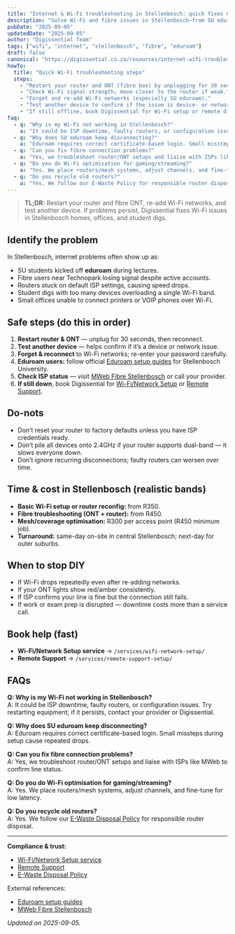 ```yaml
---
title: "Internet & Wi-Fi troubleshooting in Stellenbosch: quick fixes & pro help"
description: "Solve Wi-Fi and fibre issues in Stellenbosch—from SU eduroam quirks to home router problems. Learn safe DIY steps and when to call Digissential."
pubDate: "2025-09-05"
updatedDate: "2025-09-05"
author: "Digissential Team"
tags: ["wifi", "internet", "stellenbosch", "fibre", "eduroam"]
draft: false
canonical: "https://digissential.co.za/resources/internet-wifi-troubleshooting-stellenbosch/"
howTo:
  title: "Quick Wi-Fi troubleshooting steps"
  steps:
    - "Restart your router and ONT (fibre box) by unplugging for 30 seconds."
    - "Check Wi-Fi signal strength; move closer to the router if weak."
    - "Forget and re-add Wi-Fi networks (especially SU eduroam)."
    - "Test another device to confirm if the issue is device- or network-wide."
    - "If still offline, book Digissential for Wi-Fi setup or remote diagnostics."
faq:
  - q: "Why is my Wi-Fi not working in Stellenbosch?"
    a: "It could be ISP downtime, faulty routers, or configuration issues. Try restarting equipment; if it persists, contact your provider or Digissential."
  - q: "Why does SU eduroam keep disconnecting?"
    a: "Eduroam requires correct certificate-based login. Small missteps during setup cause repeated drops."
  - q: "Can you fix fibre connection problems?"
    a: "Yes, we troubleshoot router/ONT setups and liaise with ISPs like MWeb to confirm line status."
  - q: "Do you do Wi-Fi optimisation for gaming/streaming?"
    a: "Yes. We place routers/mesh systems, adjust channels, and fine-tune for low latency."
  - q: "Do you recycle old routers?"
    a: "Yes. We follow our E-Waste Policy for responsible router disposal."
---
```


> **TL;DR:** Restart your router and fibre ONT, re-add Wi-Fi networks, and test another device. If problems persist, Digissential fixes Wi-Fi issues in Stellenbosch homes, offices, and student digs.

## Identify the problem

In Stellenbosch, internet problems often show up as:
- SU students kicked off **eduroam** during lectures.  
- Fibre users near Technopark losing signal despite active accounts.  
- Routers stuck on default ISP settings, causing speed drops.  
- Student digs with too many devices overloading a single Wi-Fi band.  
- Small offices unable to connect printers or VOIP phones over Wi-Fi.  

## Safe steps (do this in order)

1. **Restart router & ONT** — unplug for 30 seconds, then reconnect.  
2. **Test another device** — helps confirm if it’s a device or network issue.  
3. **Forget & reconnect** to Wi-Fi networks; re-enter your password carefully.  
4. **Eduroam users:** follow official [Eduroam setup guides](https://eduroam.org/) for Stellenbosch University.  
5. **Check ISP status** — visit [MWeb Fibre Stellenbosch](https://www.mweb.co.za/) or call your provider.  
6. **If still down**, book Digissential for [Wi-Fi/Network Setup](/services/wifi-network-setup/) or [Remote Support](/services/remote-support-setup/).  

## Do-nots

- Don’t reset your router to factory defaults unless you have ISP credentials ready.  
- Don’t pile all devices onto 2.4GHz if your router supports dual-band — it slows everyone down.  
- Don’t ignore recurring disconnections; faulty routers can worsen over time.  

## Time & cost in Stellenbosch (realistic bands)

- **Basic Wi-Fi setup or router reconfig:** from R350.  
- **Fibre troubleshooting (ONT + router):** from R450.  
- **Mesh/coverage optimisation:** R300 per access point (R450 minimum job).  
- **Turnaround:** same-day on-site in central Stellenbosch; next-day for outer suburbs.  

## When to stop DIY

- If Wi-Fi drops repeatedly even after re-adding networks.  
- If your ONT lights show red/amber consistently.  
- If ISP confirms your line is fine but the connection still fails.  
- If work or exam prep is disrupted — downtime costs more than a service call.  

## Book help (fast)

- **Wi-Fi/Network Setup service** → `/services/wifi-network-setup/`  
- **Remote Support** → `/services/remote-support-setup/`  

## FAQs

**Q: Why is my Wi-Fi not working in Stellenbosch?**  
A: It could be ISP downtime, faulty routers, or configuration issues. Try restarting equipment; if it persists, contact your provider or Digissential.

**Q: Why does SU eduroam keep disconnecting?**  
A: Eduroam requires correct certificate-based login. Small missteps during setup cause repeated drops.

**Q: Can you fix fibre connection problems?**  
A: Yes, we troubleshoot router/ONT setups and liaise with ISPs like MWeb to confirm line status.

**Q: Do you do Wi-Fi optimisation for gaming/streaming?**  
A: Yes. We place routers/mesh systems, adjust channels, and fine-tune for low latency.

**Q: Do you recycle old routers?**  
A: Yes. We follow our [E-Waste Disposal Policy](/legal/ewaste-disposal-policy/) for responsible router disposal.  

---

**Compliance & trust:**  
- [Wi-Fi/Network Setup service](/services/wifi-network-setup/)  
- [Remote Support](/services/remote-support-setup/)  
- [E-Waste Disposal Policy](/legal/ewaste-disposal-policy/)  

External references:  
- [Eduroam setup guides](https://eduroam.org/)  
- [MWeb Fibre Stellenbosch](https://www.mweb.co.za/)  

*Updated on 2025-09-05.*

